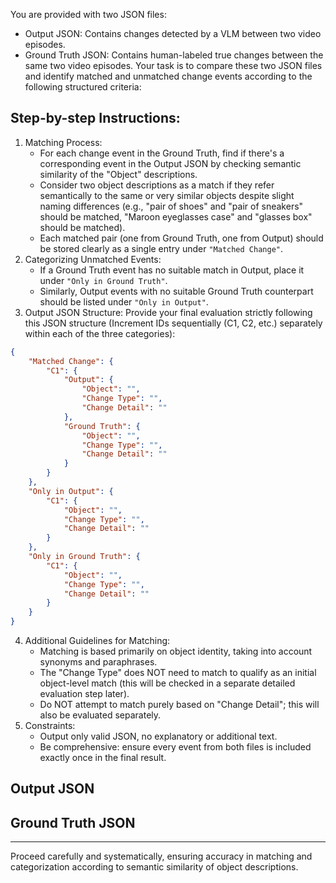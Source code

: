 You are provided with two JSON files:
- Output JSON: Contains changes detected by a VLM between two video episodes.
- Ground Truth JSON: Contains human-labeled true changes between the same two video episodes.
Your task is to compare these two JSON files and identify matched and unmatched change events according to the following structured criteria:

## Step-by-step Instructions:
1. Matching Process:
   - For each change event in the Ground Truth, find if there's a corresponding event in the Output JSON by checking semantic similarity of the "Object" descriptions.
   - Consider two object descriptions as a match if they refer semantically to the same or very similar objects despite slight naming differences (e.g., "pair of shoes" and "pair of sneakers" should be matched, "Maroon eyeglasses case" and "glasses box" should be matched).
   - Each matched pair (one from Ground Truth, one from Output) should be stored clearly as a single entry under `"Matched Change"`.
2. Categorizing Unmatched Events:
   - If a Ground Truth event has no suitable match in Output, place it under `"Only in Ground Truth"`.
   - Similarly, Output events with no suitable Ground Truth counterpart should be listed under `"Only in Output"`.
3. Output JSON Structure:
   Provide your final evaluation strictly following this JSON structure (Increment IDs sequentially (C1, C2, etc.) separately within each of the three categories):

```json
{
    "Matched Change": {
        "C1": {
            "Output": {
                "Object": "",
                "Change Type": "",
                "Change Detail": ""
            },
            "Ground Truth": {
                "Object": "",
                "Change Type": "",
                "Change Detail": ""
            }
        }
    },
    "Only in Output": {
        "C1": {
            "Object": "",
            "Change Type": "",
            "Change Detail": ""
        }
    },
    "Only in Ground Truth": {
        "C1": {
            "Object": "",
            "Change Type": "",
            "Change Detail": ""
        }
    }
}
```
4. Additional Guidelines for Matching:
   - Matching is based primarily on object identity, taking into account synonyms and paraphrases.
   - The "Change Type" does NOT need to match to qualify as an initial object-level match (this will be checked in a separate detailed evaluation step later).
   - Do NOT attempt to match purely based on "Change Detail"; this will also be evaluated separately.
5. Constraints:
   - Output only valid JSON, no explanatory or additional text.
   - Be comprehensive: ensure every event from both files is included exactly once in the final result.

## Output JSON


## Ground Truth JSON


---
Proceed carefully and systematically, ensuring accuracy in matching and categorization according to semantic similarity of object descriptions.

